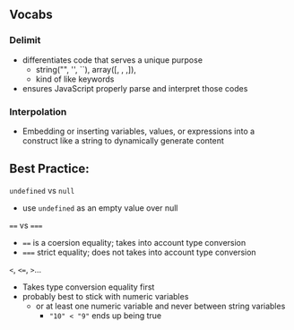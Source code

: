 ## Vocabs
### Delimit
  * differentiates code that serves a unique purpose
    * string("", '', ``), array([, , ,]), 
    * kind of like keywords
  * ensures JavaScript properly parse and interpret those codes

### Interpolation
  * Embedding or inserting variables, values, or expressions into a construct like a string to dynamically generate content

## Best Practice:
`undefined` vs `null`
  * use `undefined` as an empty value over null

`==` vs `===`
  * `==` is a coersion equality; takes into account type conversion
  * `===` strict equality; does not takes into account type conversion

`<`, `<=`, `>`...
  * Takes type conversion equality first
  * probably best to stick with numeric variables
    * or at least one numeric variable and never between string variables
      * `"10" < "9"` ends up being true
